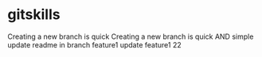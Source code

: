 # gitskills
Creating a new branch is quick
Creating a new branch is quick AND simple
update readme in branch feature1
update feature1 22
